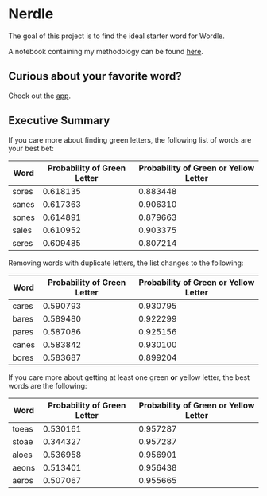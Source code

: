 # Nerdle

The goal of this project is to find the ideal starter word for Wordle.

A notebook containing my methodology can be found [here](./EDA.ipynb).

## Curious about your favorite word?

Check out the [app](https://share.streamlit.io/shortbear/nerdle/main/app.py).

## Executive Summary

If you care more about finding green letters, the following list of words are your best bet:

| Word | Probability of Green Letter | Probability of Green or Yellow Letter |
|------|-----------------------------|--------------------------|
| sores | 0.618135 | 0.883448 |
| sanes | 0.617363 | 0.906310 |
| sones | 0.614891 | 0.879663 |
| sales | 0.610952 | 0.903375 |
| seres | 0.609485 | 0.807214 |

Removing words with duplicate letters, the list changes to the following:

| Word | Probability of Green Letter | Probability of Green or Yellow Letter |
|------|-----------------------------|--------------------------|
| cares | 0.590793 | 0.930795 |
| bares | 0.589480 | 0.922299 |
| pares | 0.587086 | 0.925156 |
| canes | 0.583842 | 0.930100 |
| bores | 0.583687 | 0.899204 |

If you care more about getting at least one green **or** yellow letter, the best words are the following:

| Word | Probability of Green Letter | Probability of Green or Yellow Letter |
|------|-----------------------------|--------------------------|
| toeas | 0.530161 | 0.957287 |
| stoae | 0.344327 | 0.957287 |
| aloes | 0.536958 | 0.956901 |
| aeons | 0.513401 | 0.956438 |
| aeros | 0.507067 | 0.955665 |
